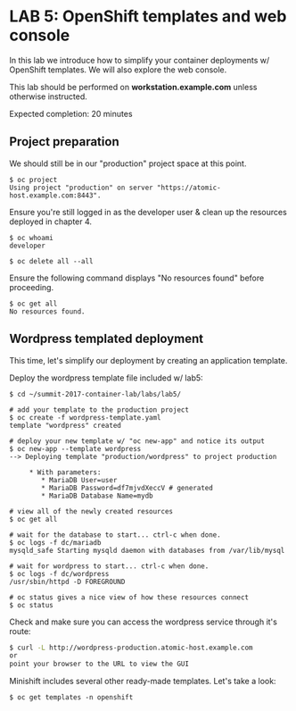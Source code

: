 # LAB 5: OpenShift templates and web console

In this lab we introduce how to simplify your container deployments w/ OpenShift templates.  We will also explore the web console.

This lab should be performed on **workstation.example.com** unless otherwise instructed.

Expected completion: 20 minutes

## Project preparation

We should still be in our "production" project space at this point.
```shell
$ oc project
Using project "production" on server "https://atomic-host.example.com:8443".
```

Ensure you're still logged in as the developer user & clean up the resources deployed in chapter 4.
```shell
$ oc whoami
developer

$ oc delete all --all
```

Ensure the following command displays "No resources found" before proceeding.
```shell
$ oc get all
No resources found.
```

## Wordpress templated deployment

This time, let's simplify our deployment by creating an application template.

Deploy the wordpress template file included w/ lab5:
```shell
$ cd ~/summit-2017-container-lab/labs/lab5/

# add your template to the production project
$ oc create -f wordpress-template.yaml
template "wordpress" created

# deploy your new template w/ "oc new-app" and notice its output
$ oc new-app --template wordpress
--> Deploying template "production/wordpress" to project production

     * With parameters:
        * MariaDB User=user
        * MariaDB Password=df7mjvdXeccV # generated
        * MariaDB Database Name=mydb

# view all of the newly created resources
$ oc get all

# wait for the database to start... ctrl-c when done.
$ oc logs -f dc/mariadb
mysqld_safe Starting mysqld daemon with databases from /var/lib/mysql

# wait for wordpress to start... ctrl-c when done.
$ oc logs -f dc/wordpress
/usr/sbin/httpd -D FOREGROUND

# oc status gives a nice view of how these resources connect
$ oc status
```

Check and make sure you can access the wordpress service through it's route:
```bash
$ curl -L http://wordpress-production.atomic-host.example.com
or
point your browser to the URL to view the GUI
```

Minishift includes several other ready-made templates. Let's take a look:
```shell
$ oc get templates -n openshift
```
